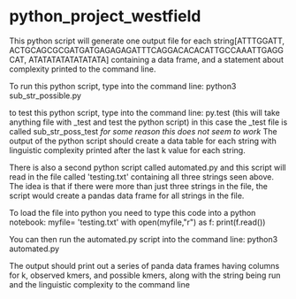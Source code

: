 # python_project_westfield
This python script will generate  one output file for each string[ATTTGGATT,
ACTGCAGCGCGATGATGAGAGAGATTTCAGGACACACATTGCCAAATTGAGGCAT,
ATATATATATATATATA] containing a
data frame, and a statement about complexity printed to the command line.

To run this python script, type into the command line:
python3 sub_str_possible.py

to test this python script, type into the command line:
py.test
(this will take anything file with _test and test the python script)
in this case the _test file is called sub_str_poss_test
*for some reason this does not seem to work*
The output of the python script should create a data table for each string with linguistic complexity printed after the last k value for each string.


There is also a second python script called automated.py and this script will read in the file called 'testing.txt' containing all three strings seen above. The idea
is that if there were more than just three strings in the file, the script would create a pandas data frame for all strings in the file.

To load the file into python you need to type this code into a python notebook:
myfile= 'testing.txt'
with open(myfile,"r") as f:
    print(f.read())

You can then run the automated.py script into the command line:
python3 automated.py

The output should print out a series of panda data frames having columns for k, observed kmers, and possible kmers, along with the string being run and the linguistic complexity to the command line
